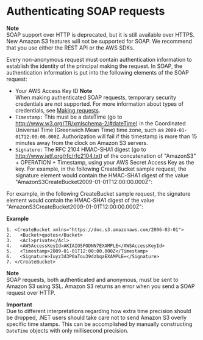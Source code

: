 # Authenticating SOAP requests<a name="SOAPAuthentication"></a>

**Note**  
 SOAP support over HTTP is deprecated, but it is still available over HTTPS\. New Amazon S3 features will not be supported for SOAP\. We recommend that you use either the REST API or the AWS SDKs\. 

Every non\-anonymous request must contain authentication information to establish the identity of the principal making the request\. In SOAP, the authentication information is put into the following elements of the SOAP request:
+ Your AWS Access Key ID
**Note**  
When making authenticated SOAP requests, temporary security credentials are not supported\. For more information about types of credentials, see [Making requests](MakingRequests.md)\.
+ `Timestamp:` This must be a dateTime \(go to [http://www\.w3\.org/TR/xmlschema\-2/\#dateTime](http://www.w3.org/TR/xmlschema-2/#dateTime)\) in the Coordinated Universal Time \(Greenwich Mean Time\) time zone, such as `2009-01-01T12:00:00.000Z`\. Authorization will fail if this timestamp is more than 15 minutes away from the clock on Amazon S3 servers\.
+ `Signature:` The RFC 2104 HMAC\-SHA1 digest \(go to [http://www\.ietf\.org/rfc/rfc2104\.txt](http://www.ietf.org/rfc/rfc2104.txt)\) of the concatenation of "AmazonS3" \+ OPERATION \+ Timestamp, using your AWS Secret Access Key as the key\. For example, in the following CreateBucket sample request, the signature element would contain the HMAC\-SHA1 digest of the value "AmazonS3CreateBucket2009\-01\-01T12:00:00\.000Z":

For example, in the following CreateBucket sample request, the signature element would contain the HMAC\-SHA1 digest of the value "AmazonS3CreateBucket2009\-01\-01T12:00:00\.000Z":

**Example**  

```
1. <CreateBucket xmlns="https://doc.s3.amazonaws.com/2006-03-01">
2.   <Bucket>quotes</Bucket>
3.   <Acl>private</Acl>
4.   <AWSAccessKeyId>AKIAIOSFODNN7EXAMPLE</AWSAccessKeyId>
5.   <Timestamp>2009-01-01T12:00:00.000Z</Timestamp>
6.   <Signature>Iuyz3d3P0aTou39dzbqaEXAMPLE=</Signature>
7. </CreateBucket>
```

**Note**  
SOAP requests, both authenticated and anonymous, must be sent to Amazon S3 using SSL\. Amazon S3 returns an error when you send a SOAP request over HTTP\. 

**Important**  
Due to different interpretations regarding how extra time precision should be dropped, \.NET users should take care not to send Amazon S3 overly specific time stamps\. This can be accomplished by manually constructing `DateTime` objects with only millisecond precision\.